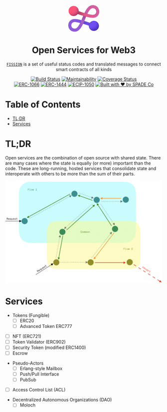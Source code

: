 <div align="center">
<img src="https://github.com/fission-codes/kit/blob/main/images/logo-icon-coloured.png?raw=true" width="100" />

<h1>Open Services for Web3</h1>

[`FISSION`](https://fission.codes) is a set of useful status codes and translated messages to connect smart contracts of all kinds

[![Build Status](https://travis-ci.org/fission-suite/fission-services.svg?branch=master)](https://travis-ci.org/fission-suite/fission-services)
[![Maintainability](https://api.codeclimate.com/v1/badges/a1ef619028bc0786c327/maintainability)](https://codeclimate.com/github/expede/ethereum-status-codes/maintainability)
[![Coverage Status](https://coveralls.io/repos/github/fission-suite/fission-services/badge.svg)](https://coveralls.io/github/fission-suite/fission-services)
<br>
[![ERC-1066](https://img.shields.io/badge/♢%20ERC-1066-42A.svg)](https://eips.ethereum.org/EIPS/eip-1066)
[![ERC-1444](https://img.shields.io/badge/♢%20ERC-1444-414.svg)](https://github.com/ethereum/EIPs/blob/56f86922bbd3777174cdbf2e0d01d38c6306b9c0/EIPS/eip-1444.md)
[![ECIP-1050](https://img.shields.io/badge/♦%20ECIP-1050-41A.svg)](https://github.com/ethereumclassic/ECIPs/blob/1562567351ee0c2f163beac65b73fc6872313c6b/ECIPs/ECIP-1050.md)
[![Built with ❤ by SPADE Co](https://img.shields.io/badge/built%20with%20%F0%9F%92%96%20by-SPADE%20Co-purple.svg)](https://spade.builders)
</div>

# Table of Contents

* [TL;DR](#tldr)
* [Services](#services)

# TL;DR

Open services are the combination of open source with shared state. There are many cases where the state is equally (or more) important than the code. These are long-running, hosted services that consolidate state and interoperate with others to be more than the sum of their parts.

![](./static/diagrams/fission-network.png)

# Services

* Tokens (Fungible)
  * [ ] ERC20
  * [ ] Advanced Token ERC777
* [ ] NFT (ERC721)
* [ ] Token Validator (ERC902)
* [ ] Security Token (modified ERC1400)
* [ ] Escrow
* Pseudo-Actors
  * [ ] Erlang-style Mailbox
  * [ ] Push/Pull Interface
  * [ ] PubSub
* [ ] Access Control List (ACL)
* Decentralized Autonomous Organizations (DAO)
  * [ ] Moloch
